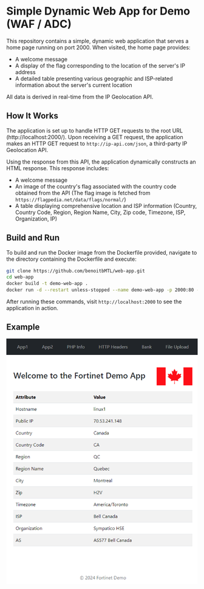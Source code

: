 # Simple Dynamic Web App for Demo (WAF / ADC)

This repository contains a simple, dynamic web application that serves a home page running on port 2000. When visited, the home page provides:

- A welcome message
- A display of the flag corresponding to the location of the server's IP address
- A detailed table presenting various geographic and ISP-related information about the server's current location

All data is derived in real-time from the IP Geolocation API.

## How It Works

The application is set up to handle HTTP GET requests to the root URL (http://localhost:2000/). Upon receiving a GET request, the application makes an HTTP GET request to `http://ip-api.com/json`, a third-party IP Geolocation API.

Using the response from this API, the application dynamically constructs an HTML response. This response includes:

- A welcome message
- An image of the country's flag associated with the country code obtained from the API (The flag image is fetched from `https://flagpedia.net/data/flags/normal/`)
- A table displaying comprehensive location and ISP information (Country, Country Code, Region, Region Name, City, Zip code, Timezone, ISP, Organization, IP)

## Build and Run

To build and run the Docker image from the Dockerfile provided, navigate to the directory containing the Dockerfile and execute:

```bash
git clone https://github.com/benoitbMTL/web-app.git
cd web-app
docker build -t demo-web-app .
docker run -d --restart unless-stopped --name demo-web-app -p 2000:80 -e HOST_MACHINE_NAME=$(hostname) benoitbmtl/demo-web-app
```

After running these commands, visit `http://localhost:2000` to see the application in action.

## Example

![Simple Web App](my-web-app.png)

